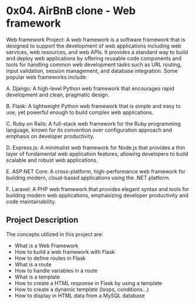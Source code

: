 # 0x04. AirBnB clone - Web framework
Web framework Project:
A web framework is a software framework that is designed to support the development of web applications including web services, web resources, and web APIs. It provides a standard way to build and deploy web applications by offering reusable code components and tools for handling common web development tasks such as URL routing, input validation, session management, and database integration.
Some popular web frameworks include:

A. Django: A high-level Python web framework that encourages rapid development and clean, pragmatic design.

B. Flask: A lightweight Python web framework that is simple and easy to use, yet powerful enough to build complex web applications.

C. Ruby on Rails: A full-stack web framework for the Ruby programming language, known for its convention over configuration approach and emphasis on developer productivity.

D. Express.js: A minimalist web framework for Node.js that provides a thin layer of fundamental web application features, allowing developers to build scalable and robust web applications.

E. ASP.NET Core: A cross-platform, high-performance web framework for building modern, cloud-based applications using the .NET platform.

F. Laravel: A PHP web framework that provides elegant syntax and tools for building modern web applications, emphasizing developer productivity and code maintainability.

## Project Description
The concepts utilized in this project are:
- What is a Web Framework
- How to build a web framework with Flask
- How to define routes in Flask
- What is a route
- How to handle variables in a route
- What is a template
- How to create a HTML response in Flask by using a template
- How to create a dynamic template (loops, conditions…)
- How to display in HTML data from a MySQL database
